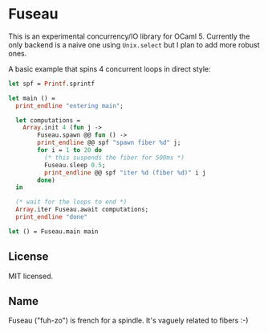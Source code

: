 # Fuseau

This is an experimental concurrency/IO library for OCaml 5. Currently the only backend is a naive one
using `Unix.select` but I plan to add more robust ones.

A basic example that spins 4 concurrent loops in direct style:

```ocaml
let spf = Printf.sprintf

let main () =
  print_endline "entering main";

  let computations =
    Array.init 4 (fun j ->
        Fuseau.spawn @@ fun () ->
        print_endline @@ spf "spawn fiber %d" j;
        for i = 1 to 20 do
          (* this suspends the fiber for 500ms *)
          Fuseau.sleep 0.5;
          print_endline @@ spf "iter %d (fiber %d)" i j
        done)
  in

  (* wait for the loops to end *)
  Array.iter Fuseau.await computations;
  print_endline "done"

let () = Fuseau.main main
```

## License

MIT licensed.

## Name

Fuseau ("fuh-zo") is french for a spindle. It's vaguely related to fibers :-)

